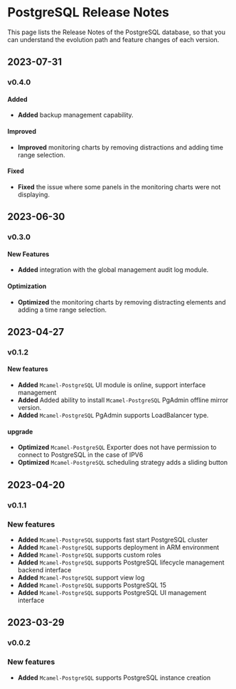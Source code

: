 # PostgreSQL Release Notes

This page lists the Release Notes of the PostgreSQL database, so that you can understand the evolution path and feature changes of each version.

## 2023-07-31

### v0.4.0

#### Added

- **Added** backup management capability.

#### Improved

- **Improved** monitoring charts by removing distractions and adding time range selection.

#### Fixed

- **Fixed** the issue where some panels in the monitoring charts were not displaying.

## 2023-06-30

### v0.3.0

#### New Features

- **Added** integration with the global management audit log module.

#### Optimization

- **Optimized** the monitoring charts by removing distracting elements and adding a time range selection.

## 2023-04-27

### v0.1.2

#### New features

- **Added** `Mcamel-PostgreSQL` UI module is online, support interface management
- **Added** Added ability to install `Mcamel-PostgreSQL` PgAdmin offline mirror version.
- **Added** `Mcamel-PostgreSQL` PgAdmin supports LoadBalancer type.

#### upgrade

- **Optimized** `Mcamel-PostgreSQL` Exporter does not have permission to connect to PostgreSQL in the case of IPV6
- **Optimized** `Mcamel-PostgreSQL` scheduling strategy adds a sliding button

## 2023-04-20

### v0.1.1

### New features

- **Added** `Mcamel-PostgreSQL` supports fast start PostgreSQL cluster
- **Added** `Mcamel-PostgreSQL` supports deployment in ARM environment
- **Added** `Mcamel-PostgreSQL` supports custom roles
- **Added** `Mcamel-PostgreSQL` supports PostgreSQL lifecycle management backend interface
- **Added** `Mcamel-PostgreSQL` support view log
- **Added** `Mcamel-PostgreSQL` supports PostgreSQL 15
- **Added** `Mcamel-PostgreSQL` supports PostgreSQL UI management interface

## 2023-03-29

### v0.0.2

### New features

- **Added** `Mcamel-PostgreSQL` supports PostgreSQL instance creation